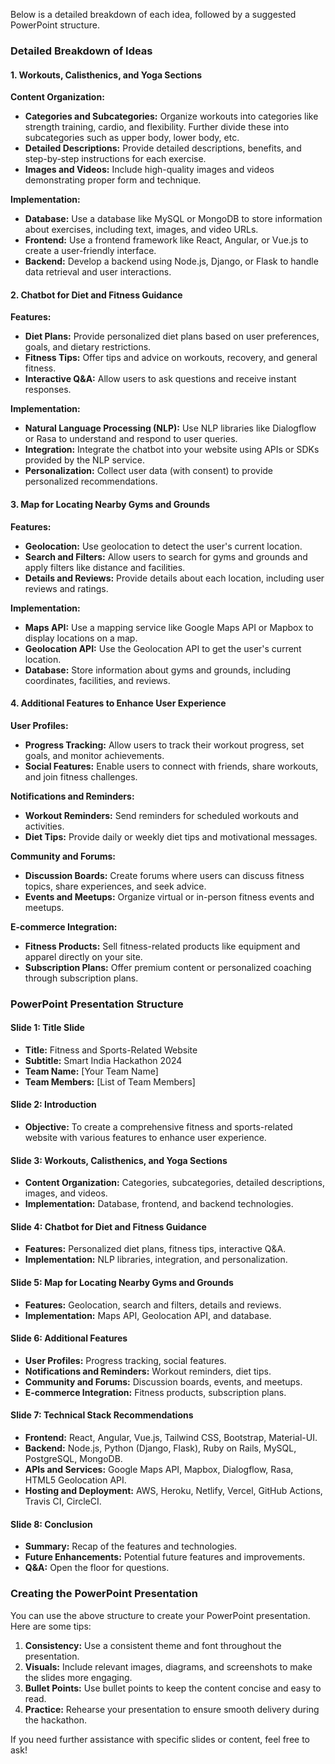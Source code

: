 Below is a detailed breakdown of each idea, followed by a suggested PowerPoint structure.

### Detailed Breakdown of Ideas

#### 1. **Workouts, Calisthenics, and Yoga Sections**

**Content Organization:**

- **Categories and Subcategories:** Organize workouts into categories like strength training, cardio, and flexibility. Further divide these into subcategories such as upper body, lower body, etc.
- **Detailed Descriptions:** Provide detailed descriptions, benefits, and step-by-step instructions for each exercise.
- **Images and Videos:** Include high-quality images and videos demonstrating proper form and technique.

**Implementation:**

- **Database:** Use a database like MySQL or MongoDB to store information about exercises, including text, images, and video URLs.
- **Frontend:** Use a frontend framework like React, Angular, or Vue.js to create a user-friendly interface.
- **Backend:** Develop a backend using Node.js, Django, or Flask to handle data retrieval and user interactions.

#### 2. **Chatbot for Diet and Fitness Guidance**

**Features:**

- **Diet Plans:** Provide personalized diet plans based on user preferences, goals, and dietary restrictions.
- **Fitness Tips:** Offer tips and advice on workouts, recovery, and general fitness.
- **Interactive Q&A:** Allow users to ask questions and receive instant responses.

**Implementation:**

- **Natural Language Processing (NLP):** Use NLP libraries like Dialogflow or Rasa to understand and respond to user queries.
- **Integration:** Integrate the chatbot into your website using APIs or SDKs provided by the NLP service.
- **Personalization:** Collect user data (with consent) to provide personalized recommendations.

#### 3. **Map for Locating Nearby Gyms and Grounds**

**Features:**

- **Geolocation:** Use geolocation to detect the user's current location.
- **Search and Filters:** Allow users to search for gyms and grounds and apply filters like distance and facilities.
- **Details and Reviews:** Provide details about each location, including user reviews and ratings.

**Implementation:**

- **Maps API:** Use a mapping service like Google Maps API or Mapbox to display locations on a map.
- **Geolocation API:** Use the Geolocation API to get the user's current location.
- **Database:** Store information about gyms and grounds, including coordinates, facilities, and reviews.

#### 4. **Additional Features to Enhance User Experience**

**User Profiles:**

- **Progress Tracking:** Allow users to track their workout progress, set goals, and monitor achievements.
- **Social Features:** Enable users to connect with friends, share workouts, and join fitness challenges.

**Notifications and Reminders:**

- **Workout Reminders:** Send reminders for scheduled workouts and activities.
- **Diet Tips:** Provide daily or weekly diet tips and motivational messages.

**Community and Forums:**

- **Discussion Boards:** Create forums where users can discuss fitness topics, share experiences, and seek advice.
- **Events and Meetups:** Organize virtual or in-person fitness events and meetups.

**E-commerce Integration:**

- **Fitness Products:** Sell fitness-related products like equipment and apparel directly on your site.
- **Subscription Plans:** Offer premium content or personalized coaching through subscription plans.

### PowerPoint Presentation Structure

#### Slide 1: Title Slide

- **Title:** Fitness and Sports-Related Website
- **Subtitle:** Smart India Hackathon 2024
- **Team Name:** [Your Team Name]
- **Team Members:** [List of Team Members]

#### Slide 2: Introduction

- **Objective:** To create a comprehensive fitness and sports-related website with various features to enhance user experience.

#### Slide 3: Workouts, Calisthenics, and Yoga Sections

- **Content Organization:** Categories, subcategories, detailed descriptions, images, and videos.
- **Implementation:** Database, frontend, and backend technologies.

#### Slide 4: Chatbot for Diet and Fitness Guidance

- **Features:** Personalized diet plans, fitness tips, interactive Q&A.
- **Implementation:** NLP libraries, integration, and personalization.

#### Slide 5: Map for Locating Nearby Gyms and Grounds

- **Features:** Geolocation, search and filters, details and reviews.
- **Implementation:** Maps API, Geolocation API, and database.

#### Slide 6: Additional Features

- **User Profiles:** Progress tracking, social features.
- **Notifications and Reminders:** Workout reminders, diet tips.
- **Community and Forums:** Discussion boards, events, and meetups.
- **E-commerce Integration:** Fitness products, subscription plans.

#### Slide 7: Technical Stack Recommendations

- **Frontend:** React, Angular, Vue.js, Tailwind CSS, Bootstrap, Material-UI.
- **Backend:** Node.js, Python (Django, Flask), Ruby on Rails, MySQL, PostgreSQL, MongoDB.
- **APIs and Services:** Google Maps API, Mapbox, Dialogflow, Rasa, HTML5 Geolocation API.
- **Hosting and Deployment:** AWS, Heroku, Netlify, Vercel, GitHub Actions, Travis CI, CircleCI.

#### Slide 8: Conclusion

- **Summary:** Recap of the features and technologies.
- **Future Enhancements:** Potential future features and improvements.
- **Q&A:** Open the floor for questions.

### Creating the PowerPoint Presentation

You can use the above structure to create your PowerPoint presentation. Here are some tips:

1. **Consistency:** Use a consistent theme and font throughout the presentation.
2. **Visuals:** Include relevant images, diagrams, and screenshots to make the slides more engaging.
3. **Bullet Points:** Use bullet points to keep the content concise and easy to read.
4. **Practice:** Rehearse your presentation to ensure smooth delivery during the hackathon.

If you need further assistance with specific slides or content, feel free to ask!
